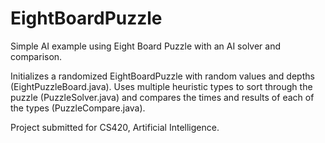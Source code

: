 # EightBoardPuzzle
Simple AI example using Eight Board Puzzle with an AI solver and comparison.

Initializes a randomized EightBoardPuzzle with random values and depths (EightPuzzleBoard.java). Uses multiple heuristic types to sort through the puzzle (PuzzleSolver.java) and compares the times and results of each of the types (PuzzleCompare.java).

Project submitted for CS420, Artificial Intelligence.
